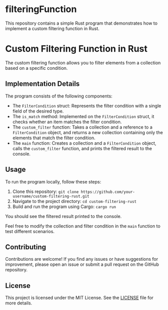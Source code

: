 # filteringFunction
This repository contains a simple Rust program that demonstrates how to implement a custom filtering function in Rust. 

# Custom Filtering Function in Rust

The custom filtering function allows you to filter elements from a collection based on a specific condition.

## Implementation Details

The program consists of the following components:

- The `FilterCondition` struct: Represents the filter condition with a single field of the desired type.
- The `is_match` method: Implemented on the `FilterCondition` struct, it checks whether an item matches the filter condition.
- The `custom_filter` function: Takes a collection and a reference to a `FilterCondition` object, and returns a new collection containing only the elements that match the filter condition.
- The `main` function: Creates a collection and a `FilterCondition` object, calls the `custom_filter` function, and prints the filtered result to the console.

## Usage

To run the program locally, follow these steps:

1. Clone this repository: `git clone https://github.com/your-username/custom-filtering-rust.git`
2. Navigate to the project directory: `cd custom-filtering-rust`
3. Build and run the program using Cargo: `cargo run`

You should see the filtered result printed to the console.

Feel free to modify the collection and filter condition in the `main` function to test different scenarios.

## Contributing

Contributions are welcome! If you find any issues or have suggestions for improvement, please open an issue or submit a pull request on the GitHub repository.

## License

This project is licensed under the MIT License. See the [LICENSE](LICENSE) file for more details.
